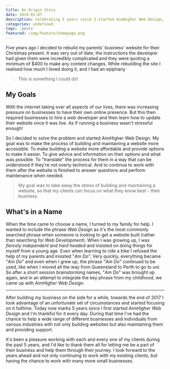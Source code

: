 ```yaml
---
title: An Origin Story
date: 2019-01-07
description: Celebrating 5 years since I started AimHigher Web Design, I reflect on what drove me to start the business
categories: undefined
tags: 'posts'
featured: /img/feature/homepage.png
---
```


Five years ago I decided to rebuild my parents' business' website for their Christmas present. It was very out of date, the instructions the developer had given them were incredibly complicated and they were quoting a minimum of $400 to make any content changes. While rebuilding the site I realised how much I loved doing it, and I had an epiphany

> This is something I could do!

## My Goals

With the internet taking over all aspects of our lives, there was increasing pressure on businesses to have their own online presence. But this then required businesses to hire a web developer and then learn how to update their website once it was live. As if running a business wasn't stressful enough!

So I decided to solve the problem and started AimHigher Web Design. My goal was to make the process of building and maintaining a website more accessible. To make building a website more affordable and provide options to make it easier. To give advice and information on their options and what was possible. To "translate" the process for them in a way that can be understood if they're not overly technical. And to continue to work with them after the website is finished to answer questions and perform maintenance when needed. 

> My goal was to take away the stress of building and maintaining a website, so that my clients can focus on what they know best - their business.

## What's in a Name

When the time came to choose a name, I turned to my family for help. I wanted to include the phrase *Web Design* as it's the most commonly searched phrase when someone is looking to get a website built (rather than searching for *Web Development*). When I was growing up, I was *fiercely independent* and *hard headed* and insisted on doing things for myself from a young age. Even when learning to ride a bike I refused the help of my parents and insisted "*Am Do*". Very quickly, everything became "*Am Do*" and even when I grew up, the phrase "*Am Do*" continued to be used, like when I moved all the way from Queensland to Perth to go to uni. So after a short session brainstorming names, "*Am Do*" was brought up again, and in an attempt to integrate the key phrase from my childhood, we came up with *AimHigher Web Design*.

---

After building my business on the side for a while, towards the end of 2017 I took advantage of an unfortunate set of circumstances and started focusing on it fulltime. Today now marks 5 years since I first started *AimHigher Web Design* and I'm thankful for it every day. During that time I've had the chance to help a wide range of different businesses and individuals from various industries with not only building websites but also maintaining them and providing support.

It's been a pleasure working with each and every one of my clients during the past 5 years, and I'd like to thank them all for letting me be a part of their business and help them through their journey. I look forward to the years ahead and not only continuing to work with my existing clients, but having the chance to work with many more small businesses.

